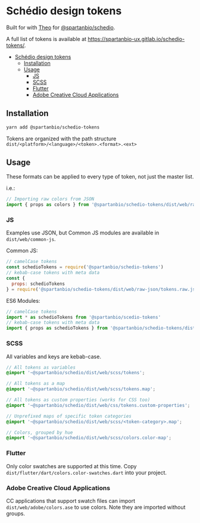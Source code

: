 # Schédio design tokens

Built for with [Theo](https://github.com/salesforce-ux/theo) for [@spartanbio/schedio](https://gitlab.com/spartanbio-ux/schedio).

A full list of tokens is available at https://spartanbio-ux.gitlab.io/schedio-tokens/.

- [Schédio design tokens](#sch%c3%a9dio-design-tokens)
  - [Installation](#installation)
  - [Usage](#usage)
    - [JS](#js)
    - [SCSS](#scss)
    - [Flutter](#flutter)
    - [Adobe Creative Cloud Applications](#adobe-creative-cloud-applications)

## Installation

```bash
yarn add @spartanbio/schedio-tokens
```

Tokens are organized with the path structure `dist/<platform>/<language>/<token>.<format>.<ext>`

## Usage

These formats can be applied to every type of token, not just the master list.

i.e.:

```js
// Importing raw colors from JSON
import { props as colors } from '@spartanbio/schedio-tokens/dist/web/raw-json/colors.raw.json'
```

### JS

Examples use JSON, but Common JS modules are available in `dist/web/common-js`.

Common JS:

```js
// camelCase tokens
const schedioTokens = require('@spartanbio/schedio-tokens')
// kebab-case tokens with meta data
const {
  props: schedioTokens
} = require('@spartanbio/schedio-tokens/dist/web/raw-json/tokens.raw.json')
```

ES6 Modules:

```js
// camelCase tokens
import * as schedioTokens from '@spartanbio/scedio-tokens'
// kebab-case tokens with meta data
import { props as schedioTokens } from '@spartanbio/schedio-tokens/dist/web/raw-json/tokens.raw.json'
```

### SCSS

All variables and keys are kebab-case.

```scss
// All tokens as variables
@import '~@spartanbio/schedio/dist/web/scss/tokens';

// All tokens as a map
@import '~@spartanbio/schedio/dist/web/scss/tokens.map';

// All tokens as custom properties (works for CSS too)
@import '~@spartanbio/schedio/dist/web/css/tokens.custom-properties';

// Unprefixed maps of specific token categories
@import '~@spartanbio/schedio/dist/web/scss/<token-category>.map';

// Colors, grouped by hue
@import '~@spartanbio/schedio/dist/web/scss/colors.color-map';
```

### Flutter

Only color swatches are supported at this time. Copy `dist/flutter/dart/colors.color-swatches.dart` into your project.

### Adobe Creative Cloud Applications

CC applications that support swatch files can import `dist/web/adobe/colors.ase` to use colors. Note they are imported without groups.
